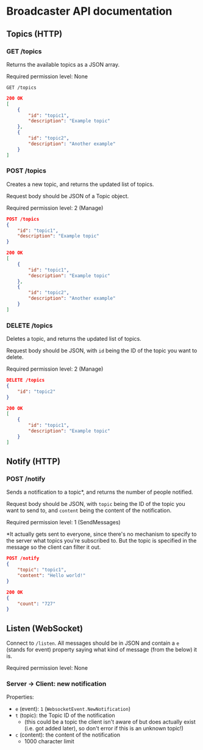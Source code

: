# Broadcaster API documentation

## Topics (HTTP)

### GET /topics

Returns the available topics as a JSON array.

Required permission level: None

```
GET /topics
```

```json
200 OK
[
	{
		"id": "topic1",
		"description": "Example topic"
	},
	{
		"id": "topic2",
		"description": "Another example"
	}
]
```

### POST /topics

Creates a new topic, and returns the updated list of topics.

Request body should be JSON of a Topic object.

Required permission level: 2 (Manage)

```json
POST /topics
{
	"id": "topic1",
	"description": "Example topic"
}
```

```json
200 OK
[
	{
		"id": "topic1",
		"description": "Example topic"
	},
	{
		"id": "topic2",
		"description": "Another example"
	}
]
```

### DELETE /topics

Deletes a topic, and returns the updated list of topics.

Request body should be JSON, with `id` being the ID of the topic you want to delete.

Required permission level: 2 (Manage)

```json
DELETE /topics
{
	"id": "topic2"
}
```

```json
200 OK
[
	{
		"id": "topic1",
		"description": "Example topic"
	}
]
```

## Notify (HTTP)

### POST /notify

Sends a notification to a topic*, and returns the number of people notified.

Request body should be JSON, with `topic` being the ID of the topic you want to send to, and `content` being the content of the notification.

Required permission level: 1 (SendMessages)

*It actually gets sent to everyone, since there's no mechanism to specify to the server what topics you're subscribed to. But the topic is specified in the message so the client can filter it out.

```json
POST /notify
{
	"topic": "topic1",
	"content": "Hello world!"
}
```

```json
200 OK
{
	"count": "727"
}
```

## Listen (WebSocket)

Connect to `/listen`. All messages should be in JSON and contain a `e` (stands for event) property saying what kind of message (from the below) it is.

Required permission level: None

### Server → Client: new notification

Properties:
- `e` (event): `1` (`WebsocketEvent.NewNotification`)
- `t` (topic): the Topic ID of the notification 
	- (this could be a topic the client isn't aware of but does actually exist (i.e. got added later), so don't error if this is an unknown topic!)
- `c` (content): the content of the notification
	- 1000 character limit